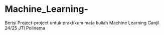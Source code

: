 # Machine_Learning-
Berisi Project-project untuk praktikum mata kuliah Machine Learning Ganjil 24/25 JTI Polinema

